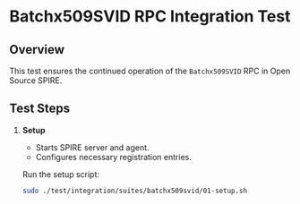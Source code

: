 # Batchx509SVID RPC Integration Test

## Overview

This test ensures the continued operation of the `Batchx509SVID` RPC in Open Source SPIRE.

## Test Steps

1. **Setup**

    - Starts SPIRE server and agent.
    - Configures necessary registration entries.

   Run the setup script:

   ```bash
   sudo ./test/integration/suites/batchx509svid/01-setup.sh